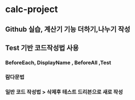# calc-project
## Github 실습, 계산기 기능 더하기,나누기 작성
## Test 기반 코드작성법 사용
### BeforeEach, DisplayName , BeforeAll ,Test
### 람다문법
### 일반 코드 작성법 > 삭제후 테스트 드리븐으로 새로 작성

